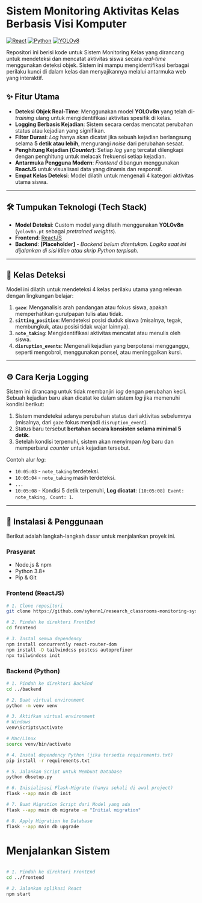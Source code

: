 # Sistem Monitoring Aktivitas Kelas Berbasis Visi Komputer

[![React](https://img.shields.io/badge/React-20232A?style=for-the-badge&logo=react&logoColor=61DAFB)](https://reactjs.org/)
[![Python](https://img.shields.io/badge/Python-3776AB?style=for-the-badge&logo=python&logoColor=white)](https://www.python.org/)
[![YOLOv8](https://img.shields.io/badge/YOLOv8-00FFFF?style=for-the-badge&logo=yolo&logoColor=black)](https://github.com/ultralytics/ultralytics)

Repositori ini berisi kode untuk Sistem Monitoring Kelas yang dirancang untuk mendeteksi dan mencatat aktivitas siswa secara _real-time_ menggunakan deteksi objek. Sistem ini mampu mengidentifikasi berbagai perilaku kunci di dalam kelas dan menyajikannya melalui antarmuka web yang interaktif.

## ✨ Fitur Utama

- **Deteksi Objek Real-Time**: Menggunakan model **YOLOv8n** yang telah di-_training_ ulang untuk mengidentifikasi aktivitas spesifik di kelas.
- **Logging Berbasis Kejadian**: Sistem secara cerdas mencatat perubahan status atau kejadian yang signifikan.
- **Filter Durasi**: _Log_ hanya akan dicatat jika sebuah kejadian berlangsung selama **5 detik atau lebih**, mengurangi _noise_ dari perubahan sesaat.
- **Penghitung Kejadian (_Counter_)**: Setiap _log_ yang tercatat dilengkapi dengan penghitung untuk melacak frekuensi setiap kejadian.
- **Antarmuka Pengguna Modern**: _Frontend_ dibangun menggunakan **ReactJS** untuk visualisasi data yang dinamis dan responsif.
- **Empat Kelas Deteksi**: Model dilatih untuk mengenali 4 kategori aktivitas utama siswa.

---

## 🛠️ Tumpukan Teknologi (Tech Stack)

- **Model Deteksi**: Custom model yang dilatih menggunakan **YOLOv8n** (`yolov8n.pt` sebagai _pretrained weights_).
- **Frontend**: [ReactJS](https://reactjs.org/)
- **Backend**: **[Placeholder]** - _Backend belum ditentukan. Logika saat ini dijalankan di sisi klien atau skrip Python terpisah._

---

## 🎯 Kelas Deteksi

Model ini dilatih untuk mendeteksi 4 kelas perilaku utama yang relevan dengan lingkungan belajar:

1.  **`gaze`**: Menganalisis arah pandangan atau fokus siswa, apakah memperhatikan guru/papan tulis atau tidak.
2.  **`sitting_position`**: Mendeteksi posisi duduk siswa (misalnya, tegak, membungkuk, atau posisi tidak wajar lainnya).
3.  **`note_taking`**: Mengidentifikasi aktivitas mencatat atau menulis oleh siswa.
4.  **`disruption_events`**: Mengenali kejadian yang berpotensi mengganggu, seperti mengobrol, menggunakan ponsel, atau meninggalkan kursi.

---

## ⚙️ Cara Kerja Logging

Sistem ini dirancang untuk tidak membanjiri _log_ dengan perubahan kecil. Sebuah kejadian baru akan dicatat ke dalam sistem _log_ jika memenuhi kondisi berikut:

1.  Sistem mendeteksi adanya perubahan status dari aktivitas sebelumnya (misalnya, dari `gaze` fokus menjadi `disruption_event`).
2.  Status baru tersebut **bertahan secara konsisten selama minimal 5 detik**.
3.  Setelah kondisi terpenuhi, sistem akan menyimpan _log_ baru dan memperbarui _counter_ untuk kejadian tersebut.

Contoh alur _log_:

- `10:05:03` - `note_taking` terdeteksi.
- `10:05:04` - `note_taking` masih terdeteksi.
- `...`
- `10:05:08` - Kondisi 5 detik terpenuhi, **Log dicatat**: `[10:05:08] Event: note_taking, Count: 1`.

---

## 🚀 Instalasi & Penggunaan

Berikut adalah langkah-langkah dasar untuk menjalankan proyek ini.

### Prasyarat

- Node.js & npm
- Python 3.8+
- Pip & Git

### Frontend (ReactJS)

```bash
# 1. Clone repositori
git clone https://github.com/syhenn1/research_classrooms-monitoring-system.git

# 2. Pindah ke direktori FrontEnd
cd frontend

# 3. Instal semua dependency
npm install concurrently react-router-dom
npm install -D tailwindcss postcss autoprefixer
npx tailwindcss init

```

### Backend (Python)

```bash
# 1. Pindah ke direktori BackEnd
cd ../backend

# 2. Buat virtual environment
python -m venv venv

# 3. Aktifkan virtual environment
# Windows
venv\Scripts\activate

# Mac/Linux
source venv/bin/activate

# 4. Instal dependency Python (jika tersedia requirements.txt)
pip install -r requirements.txt

# 5. Jalankan Script untuk Membuat Database
python dbsetup.py

# 6. Inisialisasi Flask-Migrate (hanya sekali di awal project)
flask --app main db init

# 7. Buat Migration Script dari Model yang ada
flask --app main db migrate -m "Initial migration"

# 8. Apply Migration ke Database
flask --app main db upgrade

```


# Menjalankan Sistem

```bash

# 1. Pindah ke direktori FrontEnd
cd ../frontend

# 2. Jalankan aplikasi React
npm start

```